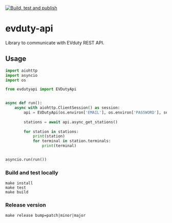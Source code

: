 [![Build, test and publish](https://github.com/happydev-ca/evduty-api/actions/workflows/publish.yml/badge.svg)](https://github.com/happydev-ca/evduty-api/actions/workflows/publish.yml)

# evduty-api
Library to communicate with EVduty REST API.

## Usage
```python
import aiohttp
import asyncio
import os

from evdutyapi import EVDutyApi


async def run():
    async with aiohttp.ClientSession() as session:
        api = EVDutyApi(os.environ['EMAIL'], os.environ['PASSWORD'], session)
        
        stations = await api.async_get_stations()
        
        for station in stations:
            print(station)
            for terminal in station.terminals:
                print(terminal)


asyncio.run(run())
```

### Build and test locally
    make install
    make test
    make build

### Release version
    make release bump=patch|minor|major
